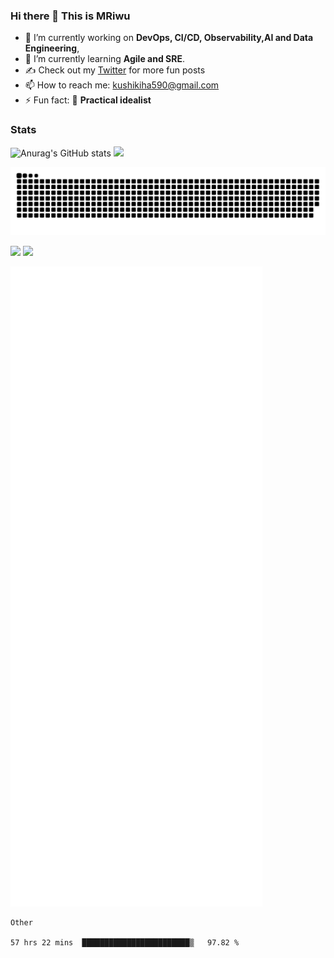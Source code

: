 ### Hi there 👋 This is MRiwu

* 🔭 I’m currently working on **DevOps, CI/CD, Observability,AI and Data Engineering**, 
* 🌱 I’m currently learning **Agile and SRE**.
* ✍️ Check out my [Twitter](https://twitter.com/MRiwu_illus) for more fun posts
* 📫 How to reach me: kushikiha590@gmail.com
* ⚡ Fun fact: 🚀 **Practical idealist**

### Stats

![Anurag's GitHub stats](https://github-readme-stats.vercel.app/api?username=anuraghazra&show_icons=true&theme=radical)
<img src="https://github-profile-trophy.vercel.app/?username=androchentw&theme=nord&no-frame=true&row=1&column=6" />

![GitHub Snake Light](https://raw.githubusercontent.com/zephyr-fun/zephyr-fun/output/github-contribution-grid-snake.svg)

![](http://github-profile-summary-cards.vercel.app/api/cards/repos-per-language?username=androchentw&theme=solarized_dark)
![](http://github-profile-summary-cards.vercel.app/api/cards/productive-time?username=androchentw&theme=solarized_dark&utcOffset=8)

![Metrics](https://raw.githubusercontent.com/acheong08/acheong08/main/github-metrics.svg)


```text
Other   

57 hrs 22 mins  ████████████████████████▒   97.82 %
